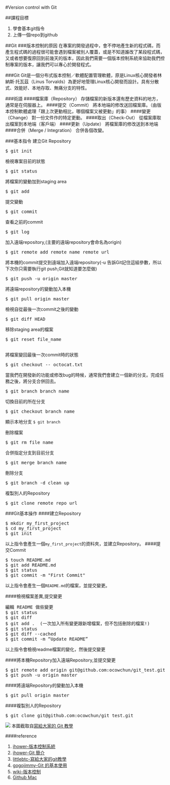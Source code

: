#Version control with Git 

##課程目標
1. 學會基本git指令
2. 上傳一個repo到github

##Git
###版本控制的原因
在專案的開發過程中，會不停地產生新的程式碼，而產生程式碼的過程很可能會遇到檔案被別人覆蓋，或是不知道誰改了某段程式碼，又或者想要復原回到前幾天的版本，因此我們需要一個版本控制系統來協助我們控制專案的版本，讓我們可以專心於開發程式。

###Git
Git是一個分布式版本控制／軟體配置管理軟體，原是Linux核心開發者林納斯·托瓦茲（Linus Torvalds）為更好地管理Linux核心開發而設計。具有分散式、效能好、本地存取、無痛分支的特性。

###術語
####檔案庫（Repository）
存儲檔案的新版本還有歷史資料的地方，通常是在伺服器上。
####提交（Commit）
將本地端的修改送回檔案庫。（由版本控制軟體處理「跟上次更動相比，哪個檔案又被更動」的事）
####變更（Change）
對一份文件作的特定更動。
####取出（Check-Out）
從檔案庫取出檔案到本地端（客戶端）
####更新（Update）
將檔案庫的修改送到本地端
####合併（Merge / Integration）
合併各個改變。

###基本指令
建立Git Repository
<pre>
$ git init
</pre>

檢視專案目前的狀態
<pre>
$ git status
</pre>

將檔案的變動加到staging area
<pre>
$ git add
</pre>

提交變動
<pre>
$ git commit
</pre>

查看之前的commit
<pre>
$ git log
</pre>

加入遠端repository,(主要的遠端repository會命名為origin)
<pre>
$ git remote add remote_name remote_url
</pre>

將本機的commit提交到遠端加入遠端repository(-u 告訴Git記住這組參數，所以下次你只需要執行git push,Git就知道要怎麼做)
<pre>
$ git push -u origin master
</pre>

將遠端repository的變動加入本機
<pre>
$ git pull origin master
</pre>

檢視自從最後一次commit之後的變動
<pre>
$ git diff HEAD
</pre>

移除staging area的檔案
<pre>
$ git reset file_name
 </pre>

將檔案變回最後一次commit時的狀態
<pre>
$ git checkout -- octocat.txt	
</pre>

當我們在開發新的功能或修改bug的時候，通常我們會建立一個新的分支。完成任務之後，將分支合併回去。
<pre>
$ git branch branch_name
</pre>

切換目前的所在分支
<pre>
$ git checkout branch_name 
</pre>

顯示本地分支
`$ git branch`

刪除檔案
<pre>
$ git rm file_name
</pre>

合併指定分支到目前分支
<pre>
$ git merge branch_name
</pre>

刪除分支
<pre>
$ git branch -d clean_up
</pre>

複製別人的Repository
<pre>
$ git clone remote_repo_url
</pre>

###Git基本操作
####建立Repository
<pre>
$ mkdir my_first_project
$ cd my_first_project
$ git init
</pre>
以上指令會產生一個`my_first_project`的資料夾，並建立Repository。
####提交Commit
<pre>
$ touch README.md
$ git add README.md
$ git status
$ git commit -m "First Commit"
</pre>
以上指令會產生一個`README.md`的檔案，並提交變更。

####檢視檔案差異,提交變更
<pre>
編輯 README 做些變更
$ git status
$ git diff
$ git add .  (一次加入所有變更跟新增檔案，但不包括刪除的檔案!)
$ git status
$ git diff --cached
$ git commit -m “Update README”
</pre>
以上指令會檢視readme檔案的變化，然後提交變更

####將本機Repository加入遠端Repository,並提交變更
<pre>
$ git remote add origin git@github.com:ocowchun/git_test.git
$ git push -u origin master
</pre>

####將遠端Repository的變動加入本機
<pre>
$ git pull origin master
</pre>

####複製別人的Repository
<pre>
$ git clone git@github.com:ocowchun/git_test.git
</pre>

![](https://www.evernote.com/shard/s145/sh/b3bb1f5e-bcd1-4038-b185-7991aa62b6c0/d84660a5e39455b712ebe8c74c785f4d/res/fb079d54-7c4e-4514-bc1b-4a2c8306a127/skitch.png?resizeSmall&width=832)
本圖截取自[寫給大家的 Git 教學](http://www.slideshare.net/littlebtc/git-5528339)



####reference
1. [ihower-版本控制系統](http://ihower.tw/git/vcs.html)
2. [ihower-Git 簡介](http://ihower.tw/git/intro.html)
3. [littlebtc-寫給大家的git教學](http://www.slideshare.net/littlebtc/git-5528339)
4. [gogojimmy-Git 的基本使用](http://gogojimmy.net/2012/01/17/how-to-use-git-1-git-basic/)
5. [wiki-版本控制](http://zh.wikipedia.org/wiki/%E7%89%88%E6%9C%AC%E6%8E%A7%E5%88%B6)
6. [Github Mac](https://mac.github.com/)